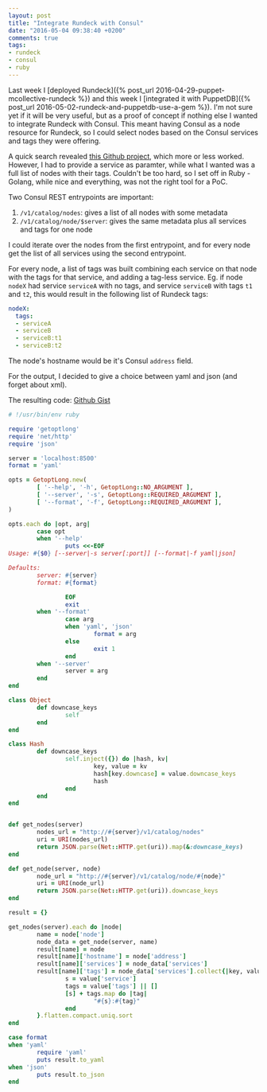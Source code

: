 ```yaml
---
layout: post
title: "Integrate Rundeck with Consul"
date: "2016-05-04 09:38:40 +0200"
comments: true
tags:
- rundeck
- consul
- ruby
---
```


Last week I [deployed Rundeck]({% post_url 2016-04-29-puppet-mcollective-rundeck %}) and this week I [integrated it with PuppetDB]({% post_url 2016-05-02-rundeck-and-puppetdb-use-a-gem %}). I'm not sure yet if it will be very useful, but as a proof of concept if nothing else I wanted to integrate Rundeck with Consul. This meant having Consul as a node resource for Rundeck, so I could select nodes based on the Consul services and tags they were offering.

A quick search revealed [this Github project](https://github.com/saymedia/rundeck-consul-resource-model), which more or less worked. However, I had to provide a service as paramter, while what I wanted was a full list of nodes with their tags. Couldn't be too hard, so I set off in Ruby - Golang, while nice and everything, was not the right tool for a PoC.

Two Consul REST entrypoints are important:

1. `/v1/catalog/nodes`: gives a list of all nodes with some metadata
2. `/v1/catalog/node/$server`: gives the same metadata plus all services and tags for one node

I could iterate over the nodes from the first entrypoint, and for every node get the list of all services using the second entrypoint.

For every node, a list of tags was built combining each service on that node with the tags for that service, and adding a tag-less service. Eg. if node  `nodeX` had service `serviceA` with no tags, and service `serviceB` with tags `t1` and `t2`, this would result in the following list of Rundeck tags:

```yaml
nodeX:
  tags:
  - serviceA
  - serviceB
  - serviceB:t1
  - serviceB:t2
```

The node's hostname would be it's Consul `address` field.

For the output, I decided to give a choice between yaml and json (and forget about xml).

The resulting code: [Github Gist](https://gist.github.com/jovandeginste/4c7da1392e52bc985c75ef4f872c7843)

```ruby
# !/usr/bin/env ruby

require 'getoptlong'
require 'net/http'
require 'json'

server = 'localhost:8500'
format = 'yaml'

opts = GetoptLong.new(
        [ '--help', '-h', GetoptLong::NO_ARGUMENT ],
        [ '--server', '-s', GetoptLong::REQUIRED_ARGUMENT ],
        [ '--format', '-f', GetoptLong::REQUIRED_ARGUMENT ],
)

opts.each do |opt, arg|
        case opt
        when '--help'
                puts <<-EOF
Usage: #{$0} [--server|-s server[:port]] [--format|-f yaml|json]

Defaults:
        server: #{server}
        format: #{format}

                EOF
                exit
        when '--format'
                case arg
                when 'yaml', 'json'
                        format = arg
                else
                        exit 1
                end
        when '--server'
                server = arg
        end
end

class Object
        def downcase_keys
                self
        end
end

class Hash
        def downcase_keys
                self.inject({}) do |hash, kv|
                        key, value = kv
                        hash[key.downcase] = value.downcase_keys
                        hash
                end
        end
end


def get_nodes(server)
        nodes_url = "http://#{server}/v1/catalog/nodes"
        uri = URI(nodes_url)
        return JSON.parse(Net::HTTP.get(uri)).map(&:downcase_keys)
end

def get_node(server, node)
        node_url = "http://#{server}/v1/catalog/node/#{node}"
        uri = URI(node_url)
        return JSON.parse(Net::HTTP.get(uri)).downcase_keys
end

result = {}

get_nodes(server).each do |node|
        name = node['node']
        node_data = get_node(server, name)
        result[name] = node
        result[name]['hostname'] = node['address']
        result[name]['services'] = node_data['services']
        result[name]['tags'] = node_data['services'].collect{|key, value|
                s = value['service']
                tags = value['tags'] || []
                [s] + tags.map do |tag|
                        "#{s}:#{tag}"
                end
        }.flatten.compact.uniq.sort
end

case format
when 'yaml'
        require 'yaml'
        puts result.to_yaml
when 'json'
        puts result.to_json
end
```
